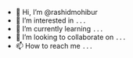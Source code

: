 - 👋 Hi, I’m @rashidmohibur
- 👀 I’m interested in `...`
- 🌱 I’m currently learning `...`
- 💞️ I’m looking to collaborate on `...`
- 📫 How to reach me `...`

<!---
rashidmohibur/rashidmohibur is a ✨ special ✨ repository because its `README.md` (this file) appears on your GitHub profile.
You can click the Preview link to take a look at your changes.
--->
